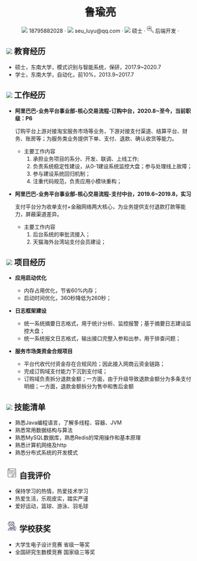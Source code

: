  <center>
     <h1>鲁瑜亮</h1>
     <div>
         <span>
             <img src="assets/phone-solid.svg" width="18px">
             18795882028
         </span>
         ·
         <span>
             <img src="assets/envelope-solid.svg" width="18px">
             seu_luyu@qq.com
         </span>
         ·
         <span>
             <img src="assets/graduation-cap-solid.svg" width="18px">
             硕士
         </span>
         ·
         <span>
             <img src="assets/job.svg" width="18px">
             后端开发
         </span>
         ·
     </div>
 </center>

## <img src="assets/graduation-cap-solid.svg" width="30px"> 教育经历
- 硕士，东南大学，模式识别与智能系统，保研，2017.9~2020.7
- 学士，东南大学，自动化，前10%，2013.9~2017.7

## <img src="assets/briefcase-solid.svg" width="30px"> 工作经历

- **阿里巴巴-业务平台事业部-核心交易流程-订购中台，2020.8~至今，当前职级：P6**
   
   订购平台上游对接淘宝服务市场等业务，下游对接支付渠道、结算平台、财务、账房等；为服务类业务提供下单、支付、退款、确认收货等能力。
    
   - 主要工作内容
      1. 承担业务项目的系分、开发、联调、上线工作;
      2. 负责系统稳定性建设，从0-1建设系统监控大盘；参与处理线上故障；
      3. 参与建设系统回归机制；
      4. 注重代码规范，负责应用小模块重构；


- **阿里巴巴-业务平台事业部-核心交易流程-支付中台，2019.6~2019.8，实习**

  支付平台分为收单支付+金融网络两大核心，为业务提供支付退款打款等能力，屏蔽渠道差异。

  - 主要工作内容
    1. 后台系统的审批流接入；
    2. 天猫海外台湾站支付会员建设；
    
## <img src="assets/project-diagram-solid.svg" width="30px"> 项目经历

- **应用启动优化**
  - 内存占用优化，节省60%内存；
  - 启动时间优化，360秒降低为260秒；


- **日志框架建设**
  - 统一系统摘要日志格式，用于统计分析、监控报警；基于摘要日志建设监控大盘；
  - 统一系统报文日志格式，输出接口完整入参和出参，用于排查问题；


- **服务市场类资金合规项目**
  - 平台代收代付资金存在合规风险；因此接入网商云资金链路；
  - 完成订购域支付能力下沉到支付域；
  - 订购域负责拆分退款金额；一方面，由于升级导致退款金额分为多条支付明细；一方面，退款金额拆分为售中和售后金额




## <img src="assets/tools-solid.svg" width="30px"> 技能清单

- 熟悉Java编程语言，了解多线程、容器、JVM
- 熟悉常用数据结构与算法
- 熟悉MySQL数据库，熟悉Redis的常用操作和基本原理
- 熟悉计算机网络及http
- 熟悉分布式系统的开发模式

## <img src="assets/evaluate.svg" width="30px"> 自我评价
- 保持学习的热情，热爱技术学习
- 热爱生活，乐观皮实，踏实严谨
- 爱好运动，篮球、游泳、羽毛球

## <img src="assets/champion.svg" width="30px"> 学校获奖
- 大学生电子设计竞赛 省级一等奖
- 全国研究生数模竞赛 国家级三等奖
